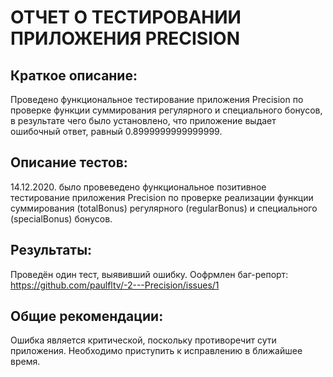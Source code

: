 # **ОТЧЕТ О ТЕСТИРОВАНИИ ПРИЛОЖЕНИЯ PRECISION**

## **Краткое описание:**
Проведено функциональное тестирование приложения Precision по проверке функции суммирования регулярного и специального бонусов, в результате чего было установлено, что приложение выдает ошибочный ответ, равный 0.8999999999999999.

## **Описание тестов:**
14.12.2020. было провеведено функциональное позитивное тестирование приложения Precision по проверке реализации функции суммирования (totalBonus) регулярного (regularBonus) и специального (specialBonus) бонусов.

## **Результаты:**
Проведён один тест, выявивший ошибку. Оофрмлен баг-репорт: https://github.com/paulfltv/-2---Precision/issues/1

## **Общие рекомендации:**
Ошибка является критической, поскольку противоречит сути приложения. Необходимо приступить к исправлению в ближайшее время.